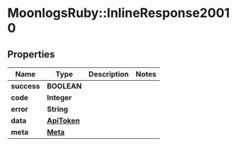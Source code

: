 # MoonlogsRuby::InlineResponse20010

## Properties
Name | Type | Description | Notes
------------ | ------------- | ------------- | -------------
**success** | **BOOLEAN** |  | 
**code** | **Integer** |  | 
**error** | **String** |  | 
**data** | [**ApiToken**](ApiToken.md) |  | 
**meta** | [**Meta**](Meta.md) |  | 


